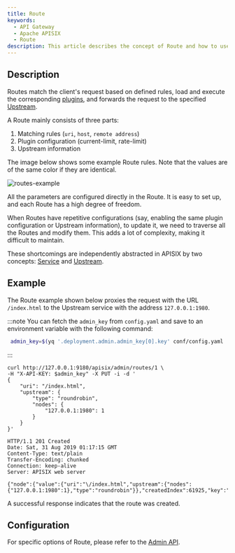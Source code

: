 ```yaml
---
title: Route
keywords:
  - API Gateway
  - Apache APISIX
  - Route
description: This article describes the concept of Route and how to use it.
---
```


<!--
#
# Licensed to the Apache Software Foundation (ASF) under one or more
# contributor license agreements.  See the NOTICE file distributed with
# this work for additional information regarding copyright ownership.
# The ASF licenses this file to You under the Apache License, Version 2.0
# (the "License"); you may not use this file except in compliance with
# the License.  You may obtain a copy of the License at
#
#     http://www.apache.org/licenses/LICENSE-2.0
#
# Unless required by applicable law or agreed to in writing, software
# distributed under the License is distributed on an "AS IS" BASIS,
# WITHOUT WARRANTIES OR CONDITIONS OF ANY KIND, either express or implied.
# See the License for the specific language governing permissions and
# limitations under the License.
#
-->

## Description

Routes match the client's request based on defined rules, load and execute the corresponding [plugins](./plugin.md), and forwards the request to the specified [Upstream](./upstream.md).

A Route mainly consists of three parts:

1. Matching rules (`uri`, `host`, `remote address`)
2. Plugin configuration (current-limit, rate-limit)
3. Upstream information

The image below shows some example Route rules. Note that the values are of the same color if they are identical.

![routes-example](../../../assets/images/routes-example.png)

All the parameters are configured directly in the Route. It is easy to set up, and each Route has a high degree of freedom.

When Routes have repetitive configurations (say, enabling the same plugin configuration or Upstream information), to update it, we need to traverse all the Routes and modify them. This adds a lot of complexity, making it difficult to maintain.

These shortcomings are independently abstracted in APISIX by two concepts: [Service](service.md) and [Upstream](upstream.md).

## Example

The Route example shown below proxies the request with the URL `/index.html` to the Upstream service with the address `127.0.0.1:1980`.

:::note
You can fetch the `admin_key` from `config.yaml` and save to an environment variable with the following command:

```bash
 admin_key=$(yq '.deployment.admin.admin_key[0].key' conf/config.yaml | sed 's/"//g')
```

:::

```shell
curl http://127.0.0.1:9180/apisix/admin/routes/1 \
-H "X-API-KEY: $admin_key" -X PUT -i -d '
{
    "uri": "/index.html",
    "upstream": {
        "type": "roundrobin",
        "nodes": {
            "127.0.0.1:1980": 1
        }
    }
}'
```

```shell
HTTP/1.1 201 Created
Date: Sat, 31 Aug 2019 01:17:15 GMT
Content-Type: text/plain
Transfer-Encoding: chunked
Connection: keep-alive
Server: APISIX web server

{"node":{"value":{"uri":"\/index.html","upstream":{"nodes":{"127.0.0.1:1980":1},"type":"roundrobin"}},"createdIndex":61925,"key":"\/apisix\/routes\/1","modifiedIndex":61925}}
```

A successful response indicates that the route was created.

## Configuration

For specific options of Route, please refer to the [Admin API](../admin-api.md#route).
